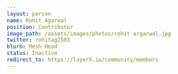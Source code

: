 ```yaml
---
layout: person
name: Rohit Agarwal
position: Contributor
image_path: /assets/images/photos/rohit argarwal.jpg
twitter: rohitag2503
blurb: Mesh Head
status: Inactive
redirect_to: https://layer5.io/community/members
---
```

